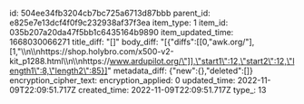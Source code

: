 id: 504ee34fb3204cb7bc725a6713d87bbb
parent_id: e825e7e13dcf4f0f9c232938af37f3ea
item_type: 1
item_id: 035b207a20da47f5bb1c6435164b9890
item_updated_time: 1668030066271
title_diff: "[]"
body_diff: "[{\"diffs\":[[0,\"awk.org/\"],[1,\"\\\n\\\nhttps://shop.holybro.com/x500-v2-kit_p1288.html\\\n\\\nhttps://www.ardupilot.org/\"]],\"start1\":12,\"start2\":12,\"length1\":8,\"length2\":85}]"
metadata_diff: {"new":{},"deleted":[]}
encryption_cipher_text: 
encryption_applied: 0
updated_time: 2022-11-09T22:09:51.717Z
created_time: 2022-11-09T22:09:51.717Z
type_: 13